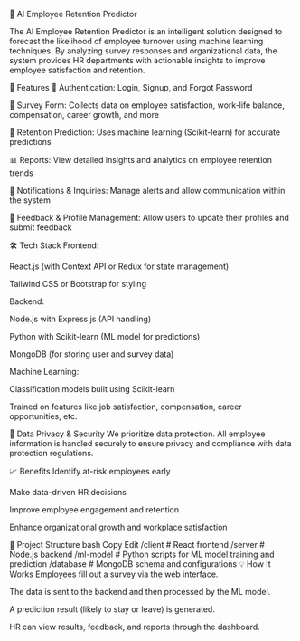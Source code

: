 🧠 AI Employee Retention Predictor

The AI Employee Retention Predictor is an intelligent solution designed to forecast the likelihood of employee turnover using machine learning techniques. By analyzing survey responses and organizational data, the system provides HR departments with actionable insights to improve employee satisfaction and retention.

🚀 Features
🔐 Authentication: Login, Signup, and Forgot Password

📝 Survey Form: Collects data on employee satisfaction, work-life balance, compensation, career growth, and more

🤖 Retention Prediction: Uses machine learning (Scikit-learn) for accurate predictions

📊 Reports: View detailed insights and analytics on employee retention trends

📨 Notifications & Inquiries: Manage alerts and allow communication within the system

🧾 Feedback & Profile Management: Allow users to update their profiles and submit feedback

🛠️ Tech Stack
Frontend:

React.js (with Context API or Redux for state management)

Tailwind CSS or Bootstrap for styling

Backend:

Node.js with Express.js (API handling)

Python with Scikit-learn (ML model for predictions)

MongoDB (for storing user and survey data)

Machine Learning:

Classification models built using Scikit-learn

Trained on features like job satisfaction, compensation, career opportunities, etc.

🔐 Data Privacy & Security
We prioritize data protection. All employee information is handled securely to ensure privacy and compliance with data protection regulations.

📈 Benefits
Identify at-risk employees early

Make data-driven HR decisions

Improve employee engagement and retention

Enhance organizational growth and workplace satisfaction

📂 Project Structure
bash
Copy
Edit
/client         # React frontend
/server         # Node.js backend
/ml-model       # Python scripts for ML model training and prediction
/database       # MongoDB schema and configurations
💡 How It Works
Employees fill out a survey via the web interface.

The data is sent to the backend and then processed by the ML model.

A prediction result (likely to stay or leave) is generated.

HR can view results, feedback, and reports through the dashboard.

